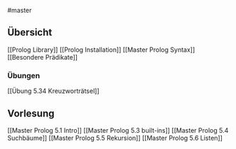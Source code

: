 #master 

## Übersicht
[[Prolog Library]]
[[Prolog Installation]]
[[Master Prolog Syntax]]
[[Besondere Prädikate]]

### Übungen
[[Übung 5.34 Kreuzworträtsel]]

## Vorlesung
[[Master Prolog 5.1 Intro]]
[[Master Prolog 5.3 built-ins]]
[[Master Prolog 5.4 Suchbäume]]
[[Master Prolog 5.5 Rekursion]]
[[Master Prolog 5.6 Listen]]

